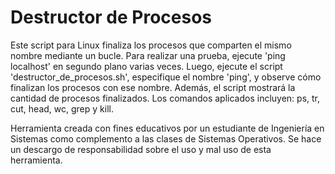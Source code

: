 # Destructor de Procesos
Este script para Linux finaliza los procesos que comparten el mismo nombre mediante un bucle. Para realizar una prueba, ejecute 'ping localhost' en segundo plano varias veces. Luego, ejecute el script 'destructor_de_procesos.sh', especifique el nombre 'ping', y observe cómo finalizan los procesos con ese nombre. Además, el script mostrará la cantidad de procesos finalizados. Los comandos aplicados incluyen: ps, tr, cut, head, wc, grep y kill.

Herramienta creada con fines educativos por un estudiante de Ingeniería en Sistemas como complemento a las clases de Sistemas Operativos.
Se hace un descargo de responsabilidad sobre el uso y mal uso de esta herramienta.
